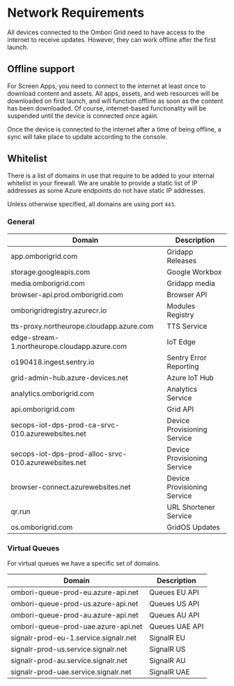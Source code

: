 # Network Requirements
All devices connected to the Ombori Grid need to have access to the internet to receive updates. However, they can work offline after the first launch.

## Offline support
For Screen Apps, you need to connect to the internet at least once to download content and assets. All apps, assets, and web resources will be downloaded on first launch, and will function offline as soon as the content has been downloaded. Of course, internet-based functionality will be suspended until the device is connected once again. 

Once the device is connected to the internet after a time of being offline, a sync will take place to update according to the console.
## Whitelist
There is a list of domains in use that require to be added to your internal whitelist in your firewall. We are unable to provide a static list of IP addresses as some Azure endpoints do not have static IP addresses.

Unless otherwise specified, all domains are using port `443`.

### General

| Domain                                               | Description                 |
| ---------------------------------------------------- | --------------------------- |
| app.omborigrid.com                                   | Gridapp Releases            |
| storage.googleapis.com                               | Google Workbox              |
| media.omborigrid.com                                 | Gridapp media               |
| browser-api.prod.omborigrid.com                      | Browser API                 |
| omborigridregistry.azurecr.io                        | Modules Registry            |
| tts-proxy.northeurope.cloudapp.azure.com             | TTS Service                 |
| edge-stream-1.northeurope.cloudapp.azure.com         | IoT Edge                    |
| o190418.ingest.sentry.io                             | Sentry Error Reporting      |
| grid-admin-hub.azure-devices.net                     | Azure IoT Hub               |
| analytics.omborigrid.com                             | Analytics Service           |
| api.omborigrid.com                                   | Grid API                    |
| secops-iot-dps-prod-ca-srvc-010.azurewebsites.net    | Device Provisioning Service |
| secops-iot-dps-prod-alloc-srvc-010.azurewebsites.net | Device Provisioning Service |
| browser-connect.azurewebsites.net                    | Device Provisioning Service |
| qr.run                                               | URL Shortener Service       |
| os.omborigrid.com                                    | GridOS Updates              |

### Virtual Queues
For virtual queues we have a specific set of domains.

| Domain                                | Description    |
| ------------------------------------- | -------------- |
| ombori-queue-prod-eu.azure-api.net    | Queues EU API  |
| ombori-queue-prod-us.azure-api.net    | Queues US API  |
| ombori-queue-prod-au.azure-api.net    | Queues AU API  |
| ombori-queue-prod-uae.azure-api.net   | Queues UAE API |
| signalr-prod-eu-1.service.signalr.net | SignalR EU     |
| signalr-prod-us.service.signalr.net   | SignalR US     |
| signalr-prod-au.service.signalr.net   | SignalR AU     |
| signalr-prod-uae.service.signalr.net  | SignalR UAE    |
